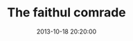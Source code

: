 ---
layout: post
title:  "The faithul comrade"
date:   2013-10-18 20:20:00
categories: ['oil']
image: oil/theFaithfulComrade.jpg
image_width: 689
image_height: 500
---